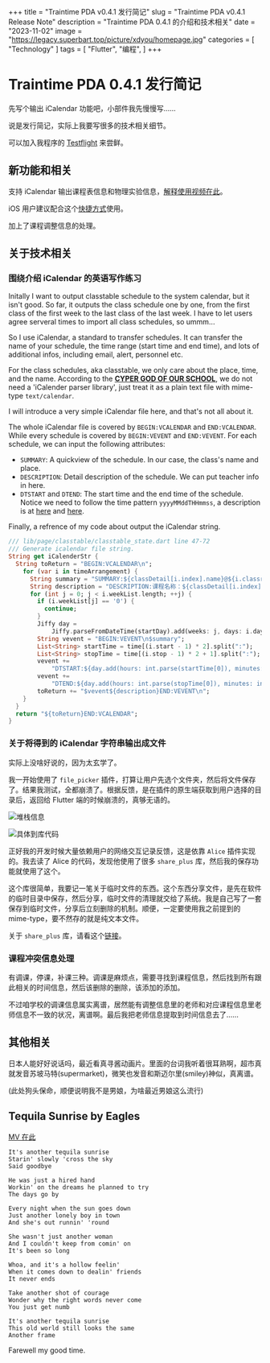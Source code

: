 +++
title = "Traintime PDA v0.4.1 发行简记"
slug = "Traintime PDA v0.4.1 Release Note"
description = "Traintime PDA 0.4.1 的介绍和技术相关"
date = "2023-11-02"
image = "https://legacy.superbart.top/picture/xdyou/homepage.jpg"
categories = [
    "Technology"
]
tags = [
    "Flutter",
    "编程",
]
+++

# Traintime PDA 0.4.1 发行简记

先写个输出 iCalendar 功能吧，小部件我先慢慢写......

说是发行简记，实际上我要写很多的技术相关细节。

可以加入我程序的 [Testflight](https://testflight.apple.com/join/pLKe5B4q) 来尝鲜。

## 新功能和相关

支持 iCalendar 输出课程表信息和物理实验信息，[解释使用视频在此](https://www.bilibili.com/video/BV1yC4y1n7Q8)。

iOS 用户建议配合这个[快捷方式](https://www.icloud.com/shortcuts/6f951baebc534991868cf63958189030)使用。

加上了课程调整信息的处理。

## 关于技术相关

### 围绕介绍 iCalendar 的英语写作练习

Initally I want to output classtable schedule to the system calendar, but it isn't good. So far, it outputs the class schedule one by one, from the first class of the first week to the last class of the last week. I have to let users agree serveral times to import all class schedules, so ummm...

So I use iCalendar, a standard to transfer schedules. It can transfer the name of your schedule, the time range (start time and end time), and lots of additional infos, including email, alert, personnel etc. 

For the class schedules, aka classtable, we only care about the place, time, and the name. According to the [**CYPER GOD OF OUR SCHOOL**](https://blog.woooo.tech/posts/about_linux_desktop/), we do not need a 'iCalender parser library', just treat it as a plain text file with mime-type `text/calendar`.

I will introduce a very simple iCalendar file here, and that's not all about it.

The whole iCalendar file is covered by `BEGIN:VCALENDAR` and `END:VCALENDAR`. While every schedule is covered by `BEGIN:VEVENT` and `END:VEVENT`. For each schedule, we can input the following attributes:

 - `SUMMARY`: A quickview of the schedule. In our case, the class's name and place.
 - `DESCRIPTION`: Detail description of the schedule. We can put teacher info in here.
 - `DTSTART` and `DTEND`: The start time and the end time of the schedule. Notice we need to follow the time pattern `yyyyMMddTHHmmss`, a description is at [here](https://icalendar.org/iCalendar-RFC-5545/3-3-5-date-time.html) and [here](https://pub.dev/documentation/intl/latest/intl/DateFormat-class.html).


Finally, a refrence of my code about output the iCalendar string.

```dart
/// lib/page/classtable/classtable_state.dart line 47-72
/// Generate icalendar file string. 
String get iCalenderStr {
  String toReturn = "BEGIN:VCALENDAR\n";
    for (var i in timeArrangement) {
      String summary = "SUMMARY:${classDetail[i.index].name}@${i.classroom ?? "待定"}\n";
      String description = "DESCRIPTION:课程名称：${classDetail[i.index].name}; 上课地点：${i.classroom ?? "待定"}\n";
      for (int j = 0; j < i.weekList.length; ++j) {
        if (i.weekList[j] == '0') {
          continue;
        }
        Jiffy day =
            Jiffy.parseFromDateTime(startDay).add(weeks: j, days: i.day - 1);
        String vevent = "BEGIN:VEVENT\n$summary";
        List<String> startTime = time[(i.start - 1) * 2].split(":");
        List<String> stopTime = time[(i.stop - 1) * 2 + 1].split(":");
        vevent +=
            "DTSTART:${day.add(hours: int.parse(startTime[0]), minutes: int.parse(startTime[1])).format(pattern: 'yyyyMMddTHHmmss')}\n";
        vevent +=
            "DTEND:${day.add(hours: int.parse(stopTime[0]), minutes: int.parse(stopTime[1])).format(pattern: 'yyyyMMddTHHmmss')}\n";
        toReturn += "$vevent${description}END:VEVENT\n";
    }
  }
  return "${toReturn}END:VCALENDAR";
}
```

### 关于将得到的 iCalendar 字符串输出成文件

实际上没啥好说的，因为太玄学了。

我一开始使用了 `file_picker` 插件，打算让用户先选个文件夹，然后将文件保存了。结果我测试，全都崩溃了。根据反馈，是在插件的原生端获取到用户选择的目录后，返回给 Flutter 端的时候崩溃的，真够无语的。

![堆栈信息](https://legacy.superbart.top/picture/xdyou/file_picker_crash_1.png)

![具体到库代码](https://legacy.superbart.top/picture/xdyou/file_picker_crash_2.png)

正好我的开发时候大量依赖用户的网络交互记录反馈，这是依靠 `Alice` 插件实现的。我去读了 Alice 的代码，发现他使用了很多 `share_plus` 库，然后我的保存功能就使用了这个。

这个库很简单，我要记一笔关于临时文件的东西。这个东西分享文件，是先在软件的临时目录中保存，然后分享，临时文件的清理就交给了系统。我是自己写了一套保存到临时文件，分享后立刻删除的机制。顺便，一定要使用我之前提到的 mime-type，要不然存的就是纯文本文件。

关于 `share_plus` 库，请看这个[链接](https://pub.dev/packages/share_plus)。

### 课程冲突信息处理

有调课，停课，补课三种。调课是麻烦点，需要寻找到课程信息，然后找到所有跟此相关的时间信息，然后该删除的删除，该添加的添加。

不过咱学校的调课信息属实离谱，居然能有调整信息里的老师和对应课程信息里老师信息不一致的状况，离谱啊。最后我把老师信息提取到时间信息去了……

## 其他相关

日本人能好好说话吗，最近看真寻酱动画片。里面的台词我听着很耳熟啊，超市真就发音苏坡马特(supermarket)，微笑也发音和斯迈尔里(smiley)神似，真离谱。

(此处狗头保命，顺便说明我不是男娘，为啥最近男娘这么流行)

## Tequila Sunrise by Eagles

[MV 在此](https://www.bilibili.com/video/BV1Bz411e7MC)

```
It's another tequila sunrise
Starin' slowly 'cross the sky
Said goodbye

He was just a hired hand
Workin' on the dreams he planned to try
The days go by

Every night when the sun goes down
Just another lonely boy in town
And she's out runnin' 'round

She wasn't just another woman
And I couldn't keep from comin' on
It's been so long

Whoa, and it's a hollow feelin'
When it comes down to dealin' friends
It never ends

Take another shot of courage
Wonder why the right words never come
You just get numb

It's another tequila sunrise
This old world still looks the same
Another frame
```

Farewell my good time.
